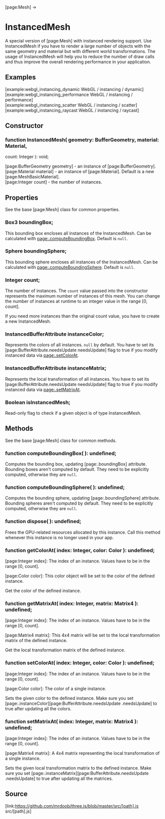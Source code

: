 [page:Mesh] →

# InstancedMesh

A special version of [page:Mesh] with instanced rendering support. Use
InstancedMesh if you have to render a large number of objects with the same
geometry and material but with different world transformations. The usage of
InstancedMesh will help you to reduce the number of draw calls and thus
improve the overall rendering performance in your application.

## Examples

[example:webgl_instancing_dynamic WebGL / instancing / dynamic]  
[example:webgl_instancing_performance WebGL / instancing / performance]  
[example:webgl_instancing_scatter WebGL / instancing / scatter]  
[example:webgl_instancing_raycast WebGL / instancing / raycast]

## Constructor

###  function InstancedMesh( geometry: BufferGeometry, material: Material,
count: Integer ): void;

[page:BufferGeometry geometry] - an instance of [page:BufferGeometry].  
[page:Material material] - an instance of [page:Material]. Default is a new
[page:MeshBasicMaterial].  
[page:Integer count] - the number of instances.  

## Properties

See the base [page:Mesh] class for common properties.

###  Box3 boundingBox;

This bounding box encloses all instances of the InstancedMesh. Can be
calculated with [page:.computeBoundingBox](). Default is `null`.

###  Sphere boundingSphere;

This bounding sphere encloses all instances of the InstancedMesh. Can be
calculated with [page:.computeBoundingSphere](). Default is `null`.

###  Integer count;

The number of instances. The `count` value passed into the constructor
represents the maximum number of instances of this mesh. You can change the
number of instances at runtime to an integer value in the range [0, count].

If you need more instances than the original count value, you have to create a
new InstancedMesh.

###  InstancedBufferAttribute instanceColor;

Represents the colors of all instances. `null` by default. You have to set its
[page:BufferAttribute.needsUpdate needsUpdate] flag to true if you modify
instanced data via [page:.setColorAt]().

###  InstancedBufferAttribute instanceMatrix;

Represents the local transformation of all instances. You have to set its
[page:BufferAttribute.needsUpdate needsUpdate] flag to true if you modify
instanced data via [page:.setMatrixAt]().

###  Boolean isInstancedMesh;

Read-only flag to check if a given object is of type InstancedMesh.

## Methods

See the base [page:Mesh] class for common methods.

###  function computeBoundingBox( ): undefined;

Computes the bounding box, updating [page:.boundingBox] attribute.  
Bounding boxes aren't computed by default. They need to be explicitly
computed, otherwise they are `null`.

###  function computeBoundingSphere( ): undefined;

Computes the bounding sphere, updating [page:.boundingSphere] attribute.  
Bounding spheres aren't computed by default. They need to be explicitly
computed, otherwise they are `null`.

###  function dispose( ): undefined;

Frees the GPU-related resources allocated by this instance. Call this method
whenever this instance is no longer used in your app.

###  function getColorAt( index: Integer, color: Color ): undefined;

[page:Integer index]: The index of an instance. Values have to be in the range
[0, count].

[page:Color color]: This color object will be set to the color of the defined
instance.

Get the color of the defined instance.

###  function getMatrixAt( index: Integer, matrix: Matrix4 ): undefined;

[page:Integer index]: The index of an instance. Values have to be in the range
[0, count].

[page:Matrix4 matrix]: This 4x4 matrix will be set to the local transformation
matrix of the defined instance.

Get the local transformation matrix of the defined instance.

###  function setColorAt( index: Integer, color: Color ): undefined;

[page:Integer index]: The index of an instance. Values have to be in the range
[0, count].

[page:Color color]: The color of a single instance.

Sets the given color to the defined instance. Make sure you set
[page:.instanceColor][page:BufferAttribute.needsUpdate .needsUpdate] to true
after updating all the colors.

###  function setMatrixAt( index: Integer, matrix: Matrix4 ): undefined;

[page:Integer index]: The index of an instance. Values have to be in the range
[0, count].

[page:Matrix4 matrix]: A 4x4 matrix representing the local transformation of a
single instance.

Sets the given local transformation matrix to the defined instance. Make sure
you set [page:.instanceMatrix][page:BufferAttribute.needsUpdate .needsUpdate]
to true after updating all the matrices.

## Source

[link:https://github.com/mrdoob/three.js/blob/master/src/[path].js
src/[path].js]

